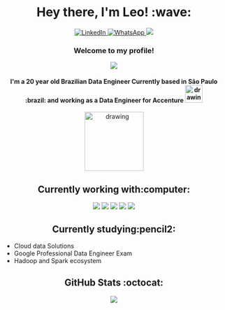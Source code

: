 <h1 align="center">Hey there, I'm Leo! :wave:</h1>
<p align="center">
<a href="https://www.linkedin.com/in/leonardo-moreno-ab54561a4/">
         <img alt="LinkedIn" src="https://img.shields.io/badge/LinkedIn-0077B5?style=for-the-badge&logo=linkedin&logoColor=white">
<a href="https://wa.me/5511977733418">
         <img alt="WhatsApp" src="https://img.shields.io/badge/WhatsApp-25D366?style=for-the-badge&logo=whatsapp&logoColor=white">
<a href="mailto:lmorenogr@gmail.com"><img src="https://img.shields.io/badge/Gmail-D14836?style=for-the-badge&logo=gmail&logoColor=white"/></a>
  </p>

  <h3 align="center">Welcome to my profile! </h3>  
<p align="center"><img src="https://camo.githubusercontent.com/cb9809a116e700426c84ac6e5a92b6631f6fe786f22c77a824e68d499f200687/68747470733a2f2f63617073756c652d72656e6465722e76657263656c2e6170702f6170693f747970653d7265637426636f6c6f723d6772616469656e74266865696768743d32"/></p>
  

  <h4 align="center">I'm a 20 year old Brazilian Data Engineer Currently based in São Paulo :brazil: and working as a Data Engineer for Accenture <img src="https://www.accenture.com/t00010101T000000Z__w__/br-pt/_acnmedia/Accenture/Redesign-Assets/Careers/Images/Marquee/5/Accenture-ProBono-Consulting-XS-marquee.png" alt="drawing" width="40"/> </h4>
  
<p align="center"><img src="https://github.com/leomoreno11/imagens_readme/blob/main/azure-data-fundamentals-600x600.png" alt="drawing" width="135"/></p>


  <h2 align="center">Currently working with:computer:</h2>

<p align="center"><img src="https://img.shields.io/badge/Scala-DC322F?style=for-the-badge&logo=scala&logoColor=white" />  <img src="https://img.shields.io/badge/Python-14354C?style=for-the-badge&logo=python&logoColor=white" />  <img src="https://img.shields.io/badge/sqlite-%2307405e.svg?style=for-the-badge&logo=sqlite&logoColor=white"/>  <img src="https://img.shields.io/badge/shell_script-%23121011.svg?style=for-the-badge&logo=gnu-bash&logoColor=white" />
<img src="https://img.shields.io/badge/MongoDB-%234ea94b.svg?style=for-the-badge&logo=mongodb&logoColor=white" /></p>

<h2 align="center"> Currently studying:pencil2: </h2>

* Cloud data Solutions
* Google Professional Data Engineer Exam
* Hadoop and Spark ecosystem
  
  
<h2 align="center"> GitHub Stats :octocat:</h2>
<p align="center"><img src="https://github-readme-streak-stats.herokuapp.com/?user=leomoreno11&theme=dracula"/></p>
  


<!---
leomoreno11/leomoreno11 is a ✨ special ✨ repository because its `README.md` (this file) appears on your GitHub profile.
You can click the Preview link to take a look at your changes.
aaaaaaaaaaaaaaaaa 100 days of code
<img src="https://github.com/leomoreno11/estudos-2021/blob/main/teste/badge-gcp-professional-data-engineer.png" alt="drawing" width="180"/>

[![card](https://github-readme-stats.vercel.app/api?username=leomoreno11&theme=dark)](https://github.com/leomoreno11/)

[![WhatsApp](https://img.shields.io/badge/WhatsApp-25D366?style=for-the-badge&logo=whatsapp&logoColor=white)](https://wa.me/5511977733418)

PC Specs:

![image](https://img.shields.io/badge/AMD-Radeon_RX_580_8gb-ED1C24?style=for-the-badge&logo=amd&logoColor=white)
![image](https://img.shields.io/badge/AMD-R5_1600AF-ED1C24?style=for-the-badge&logo=amd&logoColor=white)


![image]()
[![iuricode](https://github-readme-stats.vercel.app/api/top-langs/?username=leomoreno11&hide=html&layout=compact&theme=dark)](https://github.com/leomoreno11/)
![image](https://img.shields.io/badge/Python-14354C?style=for-the-badge&logo=python&logoColor=white)
--->
